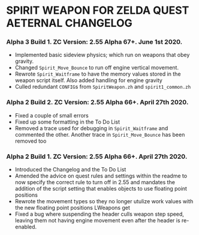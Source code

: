 # SPIRIT WEAPON FOR ZELDA QUEST AETERNAL CHANGELOG


### Alpha 3 Build 1. ZC Version: 2.55 Alpha 67+. June 1st 2020. 

- Implemented basic sideview physics; which run on weapons that obey gravity.
- Changed `Spirit_Move_Bounce` to run off engine vertical movement.
- Rewrote `Spirit_Waitframe` to have the memory values stored in the weapon script itself. Also added handling for engine gravity
- Culled redundant `CONFIG`s from `SpiritWeapon.zh` and `spirit1_common.zh`


### Alpha 2 Build 2. ZC Version: 2.55 Alpha 66+. April 27th 2020.

- Fixed a couple of small errors
- Fixed up some formatting in the To Do List
- Removed a trace used for debugging in `Spirit_Waitframe` and commented the other. Another trace in `Spirit_Move_Bounce` has been removed too


### Alpha 2 Build 1. ZC Version: 2.55 Alpha 66+. April 27th 2020.

- Introduced the Changelog and the To Do List
- Amended the advice on quest rules and settings within the readme to now specify the correct rule to turn off in 2.55 and mandates the addition of the script setting that enables objects to use floating point positions
- Rewrote the movement types so they no longer utulize work values with the new floating point positions LWeapons get
- Fixed a bug where suspending the header culls weapon step speed, leaving them not having engine movement even after the header is re-enabled.